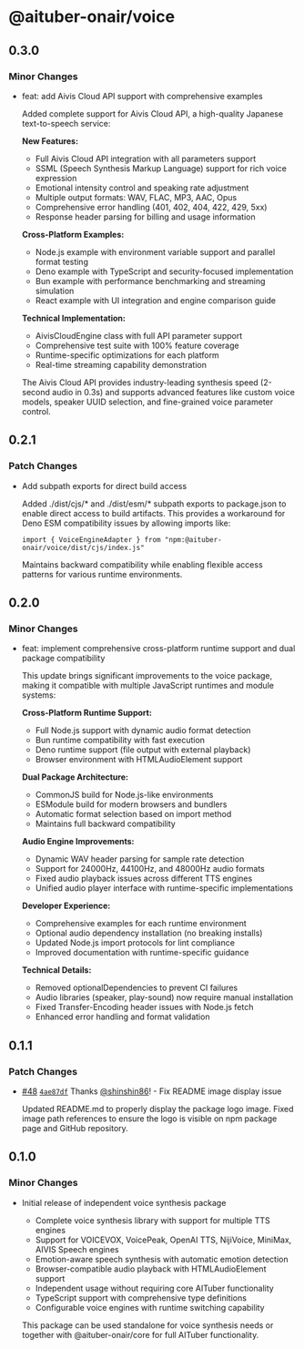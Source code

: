 # @aituber-onair/voice

## 0.3.0

### Minor Changes

- feat: add Aivis Cloud API support with comprehensive examples

  Added complete support for Aivis Cloud API, a high-quality Japanese text-to-speech service:

  **New Features:**
  - Full Aivis Cloud API integration with all parameters support
  - SSML (Speech Synthesis Markup Language) support for rich voice expression
  - Emotional intensity control and speaking rate adjustment
  - Multiple output formats: WAV, FLAC, MP3, AAC, Opus
  - Comprehensive error handling (401, 402, 404, 422, 429, 5xx)
  - Response header parsing for billing and usage information

  **Cross-Platform Examples:**
  - Node.js example with environment variable support and parallel format testing
  - Deno example with TypeScript and security-focused implementation
  - Bun example with performance benchmarking and streaming simulation
  - React example with UI integration and engine comparison guide

  **Technical Implementation:**
  - AivisCloudEngine class with full API parameter support
  - Comprehensive test suite with 100% feature coverage
  - Runtime-specific optimizations for each platform
  - Real-time streaming capability demonstration

  The Aivis Cloud API provides industry-leading synthesis speed (2-second audio in 0.3s) and supports advanced features like custom voice models, speaker UUID selection, and fine-grained voice parameter control.

## 0.2.1

### Patch Changes

- Add subpath exports for direct build access

  Added ./dist/cjs/* and ./dist/esm/* subpath exports to package.json to enable direct access to build artifacts. This provides a workaround for Deno ESM compatibility issues by allowing imports like:

  `import { VoiceEngineAdapter } from "npm:@aituber-onair/voice/dist/cjs/index.js"`

  Maintains backward compatibility while enabling flexible access patterns for various runtime environments.

## 0.2.0

### Minor Changes

- feat: implement comprehensive cross-platform runtime support and dual package compatibility

  This update brings significant improvements to the voice package, making it compatible with multiple JavaScript runtimes and module systems:

  **Cross-Platform Runtime Support:**
  - Full Node.js support with dynamic audio format detection
  - Bun runtime compatibility with fast execution
  - Deno runtime support (file output with external playback)
  - Browser environment with HTMLAudioElement support

  **Dual Package Architecture:**
  - CommonJS build for Node.js-like environments
  - ESModule build for modern browsers and bundlers
  - Automatic format selection based on import method
  - Maintains full backward compatibility

  **Audio Engine Improvements:**
  - Dynamic WAV header parsing for sample rate detection
  - Support for 24000Hz, 44100Hz, and 48000Hz audio formats
  - Fixed audio playback issues across different TTS engines
  - Unified audio player interface with runtime-specific implementations

  **Developer Experience:**
  - Comprehensive examples for each runtime environment
  - Optional audio dependency installation (no breaking installs)
  - Updated Node.js import protocols for lint compliance
  - Improved documentation with runtime-specific guidance

  **Technical Details:**
  - Removed optionalDependencies to prevent CI failures
  - Audio libraries (speaker, play-sound) now require manual installation
  - Fixed Transfer-Encoding header issues with Node.js fetch
  - Enhanced error handling and format validation

## 0.1.1

### Patch Changes

- [#48](https://github.com/shinshin86/aituber-onair/pull/48) [`4ae87df`](https://github.com/shinshin86/aituber-onair/commit/4ae87df53eb0569fe9365b15e27fc16c5b71e2c2) Thanks [@shinshin86](https://github.com/shinshin86)! - Fix README image display issue

  Updated README.md to properly display the package logo image. Fixed image path references to ensure the logo is visible on npm package page and GitHub repository.

## 0.1.0

### Minor Changes

- Initial release of independent voice synthesis package

  - Complete voice synthesis library with support for multiple TTS engines
  - Support for VOICEVOX, VoicePeak, OpenAI TTS, NijiVoice, MiniMax, AIVIS Speech engines
  - Emotion-aware speech synthesis with automatic emotion detection
  - Browser-compatible audio playback with HTMLAudioElement support
  - Independent usage without requiring core AITuber functionality
  - TypeScript support with comprehensive type definitions
  - Configurable voice engines with runtime switching capability

  This package can be used standalone for voice synthesis needs or together with @aituber-onair/core for full AITuber functionality.
